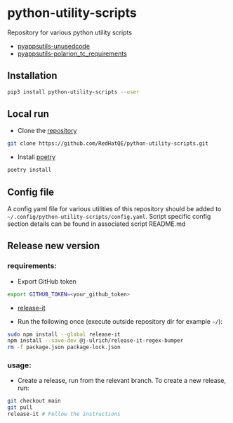 # python-utility-scripts
Repository for various python utility scripts
* [pyappsutils-unusedcode](https://github.com/RedHatQE/python-utility-scripts/blob/main/apps/unused_code/README.md)
* [pyappsutils-polarion_tc_requirements](https://github.com/RedHatQE/python-utility-scripts/blob/main/apps/polarion/README.md)

## Installation

```bash
pip3 install python-utility-scripts --user
```

## Local run
* Clone the [repository](https://github.com/RedHatQE/python-utility-scripts.git)

```bash
git clone https://github.com/RedHatQE/python-utility-scripts.git
```

* Install [poetry](https://github.com/python-poetry/poetry)

```bash
poetry install
```

## Config file
A config yaml file for various utilities of this repository should be added to
`~/.config/python-utility-scripts/config.yaml`. Script specific config section details can be found in associated script README.md


## Release new version
### requirements:
* Export GitHub token

```bash
export GITHUB_TOKEN=<your_github_token>
```

* [release-it](https://github.com/release-it/release-it)

* Run the following once (execute outside repository dir for example `~/`):

```bash
sudo npm install --global release-it
npm install --save-dev @j-ulrich/release-it-regex-bumper
rm -f package.json package-lock.json
```

### usage:
* Create a release, run from the relevant branch.
To create a new release, run:

```bash
git checkout main
git pull
release-it # Follow the instructions
```

